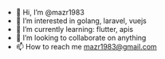 - 👋 Hi, I’m @mazr1983
- 👀 I’m interested in golang, laravel, vuejs
- 🌱 I’m currently learning: flutter, apis
- 💞️ I’m looking to collaborate on anything
- 📫 How to reach me mazr1983@gmail.com

<!---
mazr1983/mazr1983 is a ✨ special ✨ repository because its `README.md` (this file) appears on your GitHub profile.
You can click the Preview link to take a look at your changes.
--->
